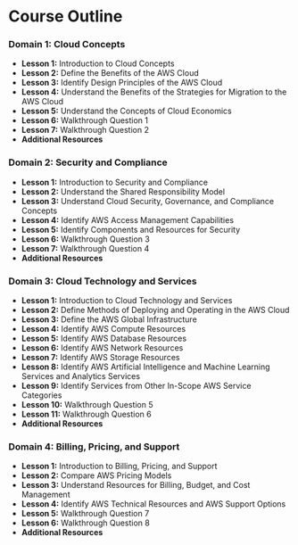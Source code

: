 # Course Outline
### Domain 1: Cloud Concepts
- **Lesson 1:** Introduction to Cloud Concepts  
- **Lesson 2:** Define the Benefits of the AWS Cloud  
- **Lesson 3:** Identify Design Principles of the AWS Cloud  
- **Lesson 4:** Understand the Benefits of the Strategies for Migration to the AWS Cloud  
- **Lesson 5:** Understand the Concepts of Cloud Economics  
- **Lesson 6:** Walkthrough Question 1  
- **Lesson 7:** Walkthrough Question 2  
- **Additional Resources**  

### Domain 2: Security and Compliance
- **Lesson 1:** Introduction to Security and Compliance  
- **Lesson 2:** Understand the Shared Responsibility Model  
- **Lesson 3:** Understand Cloud Security, Governance, and Compliance Concepts  
- **Lesson 4:** Identify AWS Access Management Capabilities  
- **Lesson 5:** Identify Components and Resources for Security  
- **Lesson 6:** Walkthrough Question 3  
- **Lesson 7:** Walkthrough Question 4  
- **Additional Resources**  

### Domain 3: Cloud Technology and Services
- **Lesson 1:** Introduction to Cloud Technology and Services  
- **Lesson 2:** Define Methods of Deploying and Operating in the AWS Cloud  
- **Lesson 3:** Define the AWS Global Infrastructure  
- **Lesson 4:** Identify AWS Compute Resources  
- **Lesson 5:** Identify AWS Database Resources  
- **Lesson 6:** Identify AWS Network Resources  
- **Lesson 7:** Identify AWS Storage Resources  
- **Lesson 8:** Identify AWS Artificial Intelligence and Machine Learning Services and Analytics Services  
- **Lesson 9:** Identify Services from Other In-Scope AWS Service Categories  
- **Lesson 10:** Walkthrough Question 5  
- **Lesson 11:** Walkthrough Question 6  
- **Additional Resources**  

### Domain 4: Billing, Pricing, and Support
- **Lesson 1:** Introduction to Billing, Pricing, and Support  
- **Lesson 2:** Compare AWS Pricing Models  
- **Lesson 3:** Understand Resources for Billing, Budget, and Cost Management  
- **Lesson 4:** Identify AWS Technical Resources and AWS Support Options  
- **Lesson 5:** Walkthrough Question 7  
- **Lesson 6:** Walkthrough Question 8  
- **Additional Resources**  

